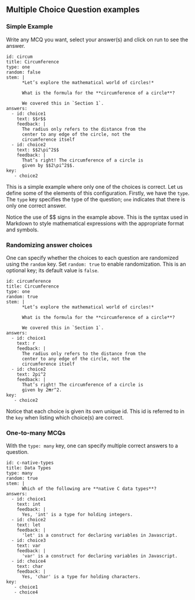 ## Multiple Choice Question examples

### Simple Example

Write any MCQ you want, select your answer(s) and click on run to see the answer.

``` mcq
id: circum
title: Circumference
type: one
random: false
stem: |
      *Let’s explore the mathematical world of circles!*

      What is the formula for the **circumference of a circle**?

      We covered this in `Section 1`.
answers: 
  - id: choice1
    text: $$r$$
    feedback: | 
      The radius only refers to the distance from the 
      center to any edge of the circle, not the 
      circumference itself
  - id: choice2
    text: $$2\pi^2$$
    feedback: |
      That’s right! The circumference of a circle is                      
      given by $$2\pi^2$$.
key:
   - choice2   
```

This is a simple example where only one of the choices is correct. Let us define some of the elements of this configuration. Firstly, we have the `type`. The `type` key specifies the type of the question; `one` indicates that there is only one correct answer. 

Notice the use of $$ signs in the example above. This is the syntax used in Markdown to style mathematical expressions with the appropriate format and symbols.

### Randomizing answer choices

One can specify whether the choices to each question are randomized using the `random` key. Set `random: true` to enable randomization. This is an optional key; its default value is `false`.

``` mcq
id: circumference
title: Circumference
type: one
random: true
stem: |
      *Let’s explore the mathematical world of circles!*

      What is the formula for the **circumference of a circle**?

      We covered this in `Section 1`.
answers: 
  - id: choice1
    text: r
    feedback: | 
      The radius only refers to the distance from the 
      center to any edge of the circle, not the 
      circumference itself
  - id: choice2
    text: 2pi^2
    feedback: |
      That’s right! The circumference of a circle is                      
      given by 2𝛑r^2.
key:
   - choice2   
```

Notice that each choice is given its own unique id. This id is referred to in the `key` when listing which choice(s) are correct.

### One-to-many MCQs

With the `type: many` key, one can specify multiple correct answers to a question.

``` mcq
id: c-native-types
title: Data Types
type: many
random: true
stem: |
      Which of the following are **native C data types**?
answers: 
  - id: choice1
    text: int
    feedback: | 
      Yes, 'int' is a type for holding integers.
  - id: choice2
    text: let
    feedback: |
      'let' is a construct for declaring variables in Javascript.
  - id: choice3
    text: var
    feedback: |
      'var' is a construct for declaring variables in Javascript.
  - id: choice4
    text: char
    feedback: |
      Yes, 'char' is a type for holding characters.
key:
   - choice1
   - choice4
```